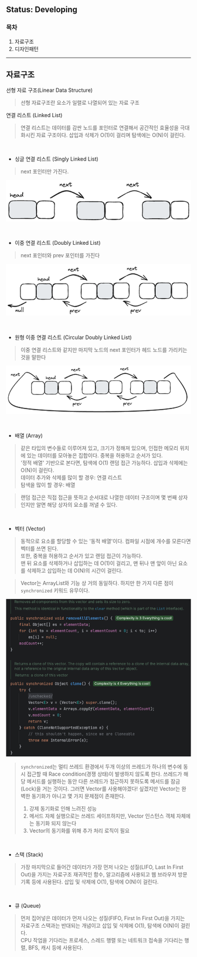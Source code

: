 ## Status: Developing

### 목차

1. 자료구조
2. 디자인패턴

<hr/>

## 자료구조

선형 자료 구조(Linear Data Structure)
> 선형 자료구조란 요소가 일렬로 나열되어 있는 자료 구조

연결 리스트 (Linked List)
> 연결 리스트는 데이터를 감싼 노드를 포인터로 연결해서 공간적인 효율성을 극대화시킨 자료 구조이다.
> 삽입과 삭제가 O(1)이 걸리며 탐색에는 O(N)이 걸린다.

<br/>

- 싱글 연결 리스트 (Singly Linked List)

> next 포인터만 가진다.

![img](images/Single%20Linked%20List.png)

<br/>

- 이중 연결 리스트 (Doubly Linked List)

> next 포인터와 prev 포인터를 가진다

![img](images/Dual%20Linked%20List.png)

<br/>

- 원형 이중 연결 리스트 (Circular Doubly Linked List)

> 이중 연결 리스트와 같지만 마지막 노드의 next 포인터가 헤드 노드를 가리키는 것을 말한다

![img](images/Circle%20Dual%20Linked%20List.png)

<br/>

- 배열 (Array)

> 같은 타입의 변수들로 이루어져 있고, 크기가 정해져 있으며, 인접한 메모리 위치에 있는 데이터를 모아놓은 집합이다.
> 중복을 허용하고 순서가 있다.   
> '정적 배열' 기반으로 본다면, 탐색에 O(1) 랜덤 접근 가능하다. 삽입과 삭제에는 O(N)이 걸린다.   
> 데이터 추가와 삭제를 많이 할 경우: 연결 리스트   
> 탐색을 많이 할 경우: 배열

> 랜덤 접근은 직접 접근을 뜻하고 순서대로 나열한 데이터 구조이며 몇 번째 상자인지만 알면 해당 상자의 요소를 꺼낼 수 있다.

<br/>

- 벡터 (Vector)

> 동적으로 요소를 할당할 수 있는 '동적 배열'이다. 컴파일 시점에 개수를 모른다면 벡터를 쓰면 된다.   
> 또한, 중복을 허용하고 순서가 있고 랜덤 접근이 가능하다.   
> 맨 뒤 요소를 삭제하거나 삽입하는 데 O(1)이 걸리고, 맨 뒤나 맨 앞이 아닌 요소를 삭제하고 삽입하는 데 O(N)의 시간이 걸린다.

> Vector는 ArrayList와 기능 상 거의 동일하다. 하지만 한 가지 다른 점이 `synchronized` 키워드 유무이다.

![img](images/VetorClass.png)

> `synchronized`는 멀티 쓰레드 환경에서 두개 이상의 쓰레드가 하나의 변수에 동시 접근할 때 Race condition(경쟁 상태)이 발생하지 않도록 한다.
> 쓰레드가 해당 메서드를 실행하는 동안 다른 쓰레드가 접근하지 못하도록 메서드를 잠금(Lock)을 거는 것이다.
> 그러면 Vector를 사용해야겠다! 싶겠지만 Vector는 완벽한 동기화가 아니고 몇 가지 문제점이 존재한다.
> 1. 강제 동기화로 인해 느려진 성능
> 2. 메서드 자체 실행으로는 쓰레드 세이프하지만, Vector 인스턴스 객체 자체에는 동기화 되지 않는다
> 3. Vector의 동기화를 위해 추가 처리 로직이 필요

<br/>

- 스택 (Stack)

> 가장 마지막으로 들어간 데이터가 가장 먼저 나오는 성질(LIFO, Last In First Out)을 가지는 자료구조
> 재귀적인 함수, 알고리즘에 사용되고 웹 브라우저 방문 기록 등에 사용된다. 삽입 및 삭제에 O(1), 탐색에 O(N)이 걸린다.

<br/>

- 큐 (Queue)

> 먼저 집어넣은 데이터가 먼저 나오는 성질(FIFO, First In First Out)을 가지는 자료구조
> 스택과는 반대되는 개념이고 삽입 및 삭제에 O(1), 탐색에 O(N)이 걸린다.   
> CPU 작업을 기다리는 프로세스, 스레드 행렬 또는 네트워크 접속을 기다리는 행렬, BFS, 캐시 등에 사용된다.